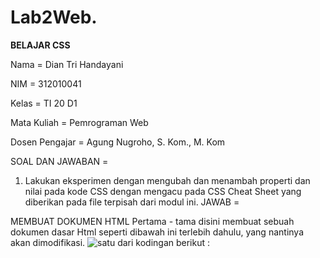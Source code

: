 # Lab2Web.
**BELAJAR CSS**

Nama 			= Dian Tri Handayani 

NIM			= 312010041

Kelas			= TI 20 D1

Mata Kuliah		= Pemrograman Web

Dosen Pengajar	= Agung Nugroho, S. Kom., M. Kom

SOAL DAN JAWABAN =
1. Lakukan eksperimen dengan mengubah dan menambah properti dan nilai pada kode CSS dengan mengacu pada CSS Cheat Sheet yang diberikan pada file terpisah dari modul ini.
JAWAB =

MEMBUAT DOKUMEN HTML
Pertama - tama disini membuat sebuah dokumen dasar Html seperti dibawah ini terlebih dahulu, yang nantinya akan dimodifikasi.
![satu](https://user-images.githubusercontent.com/101880835/160219386-a1fe9514-6842-46db-aba1-361e6b6af878.png)
dari kodingan berikut :
